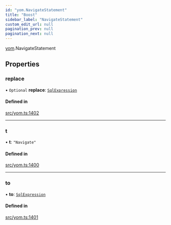 ```yaml
---
id: "yom.NavigateStatement"
title: "Boost"
sidebar_label: "NavigateStatement"
custom_edit_url: null
pagination_prev: null
pagination_next: null
---
```


[yom](../namespaces/yom.md).NavigateStatement

## Properties

### replace

• `Optional` **replace**: [`SqlExpression`](../namespaces/yom.md#sqlexpression)

#### Defined in

[src/yom.ts:1402](https://github.com/yolmio/boost/blob/5cada48/src/yom.ts#L1402)

___

### t

• **t**: ``"Navigate"``

#### Defined in

[src/yom.ts:1400](https://github.com/yolmio/boost/blob/5cada48/src/yom.ts#L1400)

___

### to

• **to**: [`SqlExpression`](../namespaces/yom.md#sqlexpression)

#### Defined in

[src/yom.ts:1401](https://github.com/yolmio/boost/blob/5cada48/src/yom.ts#L1401)
